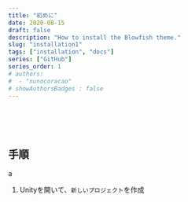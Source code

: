 ```yaml
---
title: "初めに"
date: 2020-08-15
draft: false
description: "How to install the Blowfish theme."
slug: "installation1"
tags: ["installation", "docs"]
series: ["GitHub"]
series_order: 1
# authors:
#  - "nunocoracao"
# showAuthorsBadges : false 
---
```







<br><br><br>
## 手順


a

1. Unityを開いて、```新しいプロジェクト```を作成











